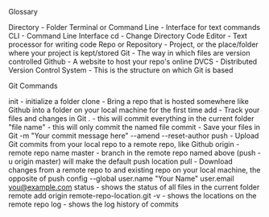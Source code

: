 Glossary

Directory - Folder
Terminal or Command Line - Interface for text commands
CLI - Command Line Interface
cd - Change Directory
Code Editor - Text processor for writing code
Repo or Repository - Project, or the place/folder where your project is kept/stored
Git - The way in which files are version controlled
Github - A website to host your repo's online
DVCS - Distributed Version Control System - This is the structure on which Git is based

Git Commands

init - initialize a folder
clone - Bring a repo that is hosted somewhere like Github into a folder on your local machine for the first time
add - Track your files and changes in Git
. - this will commit everything in the current folder
"file name" - this will only commit the named file
commit - Save your files in Git
-m "Your commit message here"
--amend
--reset-author
push - Upload Git commits from your local repo to a remote repo, like Github
origin - remote repo name
master - branch in the remote repo named above
(push -u origin master) will make the default push location
pull - Download changes from a remote repo to and existing repo on your local machine, the opposite of push
config
--global
user.name "Your Name"
user.email you@example.com
status - shows the status of all files in the current folder
remote
add origin remote-repo-location.git
-v - shows the locations on the remote repo
log - shows the log history of commits
